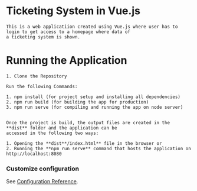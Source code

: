 # Ticketing System in Vue.js
```
This is a web applicatiion created using Vue.js where user has to login to get access to a homepage where data of
a ticketing system is shown.
```

# Running the Application
```
1. Clone the Repository

Run the following Commands:

1. npm install (for project setup and installing all dependencies)
2. npm run build (for building the app for production)
3. npm run serve (for compiling and running the app on node server)


Once the project is build, the output files are created in the **dist** folder and the application can be 
accessed in the following two ways:

1. Opening the **dist**/index.html** file in the browser or
2. Running the **npm run serve** command that hosts the application on http://localhost:8080

```

### Customize configuration
See [Configuration Reference](https://cli.vuejs.org/config/).
